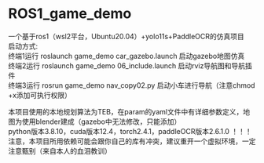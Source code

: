 # ROS1_game_demo
一个基于ros1（wsl2平台，Ubuntu20.04）+yolo11s+PaddleOCR的仿真项目  
启动方式:  
终端1运行 roslaunch game_demo car_gazebo.launch 启动gazebo地图仿真  
终端2运行 roslaunch game_demo 06_include.launch 启动rviz导航图和导航插件  
终端3运行 rosrun game_demo nav_copy02.py 启动小车进行导航（注意chmod +x添加可执行权限）  

  本项目使用的本地规划算法为TEB，在param的yaml文件中有详细参数定义，地图为使用blender建成（gazebo中无法修改，只能添加）  
  python版本3.8.10，cuda版本12.4，torch2.4.1，paddleOCR版本2.6.1.0
  ！！！注意，本项目所用依赖可能会跟你自己的库有冲突，建议重开一个虚拟环境，一定注意甄别（来自本人的血泪教训）
